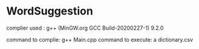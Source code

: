# WordSuggestion

complier used : g++ (MinGW.org GCC Build-20200227-1) 9.2.0

command to complie: g++ Main.cpp
command to execute: a dictionary.csv

